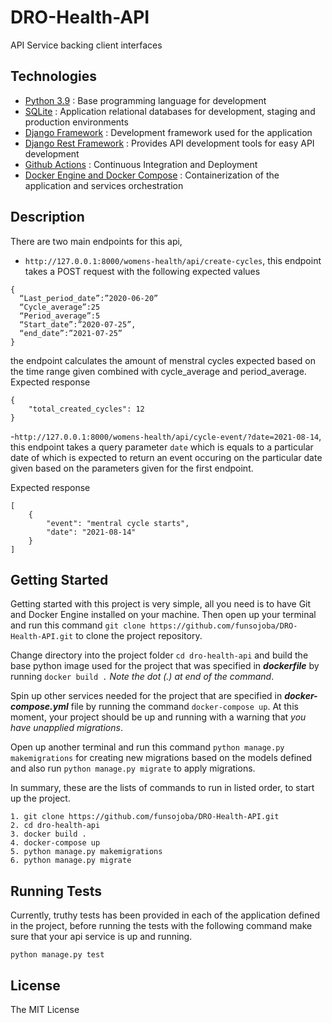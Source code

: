 # DRO-Health-API

API Service backing client interfaces

## Technologies

* [Python 3.9](https://python.org) : Base programming language for development
* [SQLite](https://www.sqlite.org/index.html) : Application relational databases for development, staging and production environments
* [Django Framework](https://www.djangoproject.com/) : Development framework used for the application
* [Django Rest Framework](https://www.django-rest-framework.org/) : Provides API development tools for easy API development
* [Github Actions](https://docs.github.com/en/free-pro-team@latest/actions) : Continuous Integration and Deployment
* [Docker Engine and Docker Compose](https://www.docker.com/) : Containerization of the application and services orchestration

## Description
There are two main endpoints for this api,
- `http://127.0.0.1:8000/womens-health/api/create-cycles`, this endpoint takes a POST request with the following expected values
```
{
  “Last_period_date”:”2020-06-20”
  “Cycle_average”:25
  “Period_average”:5
  “Start_date”:”2020-07-25”,
  “end_date”:”2021-07-25”
}
```
the endpoint calculates the amount of menstral cycles expected based on the time range given combined with cycle_average and period_average.
Expected response
```
{
    "total_created_cycles": 12
}
```

-`http://127.0.0.1:8000/womens-health/api/cycle-event/?date=2021-08-14`, this endpoint takes a query parameter `date` which is equals to a particular date of which is expected to return an event occuring on the particular date given based on the parameters given for the first endpoint.

Expected response
```
[
    {
        "event": "mentral cycle starts",
        "date": "2021-08-14"
    }
]
```
## Getting Started

Getting started with this project is very simple, all you need is to have Git and Docker Engine installed on your machine. Then open up your terminal and run this command `git clone https://github.com/funsojoba/DRO-Health-API.git` to clone the project repository.

Change directory into the project folder `cd dro-health-api` and build the base python image used for the project that was specified in ***dockerfile*** by running ` docker build . ` *Note the dot (.) at end of the command*.

Spin up other services needed for the project that are specified in ***docker-compose.yml*** file by running the command `docker-compose up`. At this moment, your project should be up and running with a warning that *you have unapplied migrations*.

Open up another terminal and run this command `python manage.py makemigrations` for creating new migrations based on the models defined and also run `python manage.py migrate` to apply migrations.

In summary, these are the lists of commands to run in listed order, to start up the project.

```docker
1. git clone https://github.com/funsojoba/DRO-Health-API.git
2. cd dro-health-api
3. docker build .
4. docker-compose up
5. python manage.py makemigrations
6. python manage.py migrate
```

## Running Tests

Currently, truthy tests has been provided in each of the application defined in the project, before running the tests with the following command make sure that your api service is up and running.

```docker
python manage.py test
```

## License

The MIT License 
